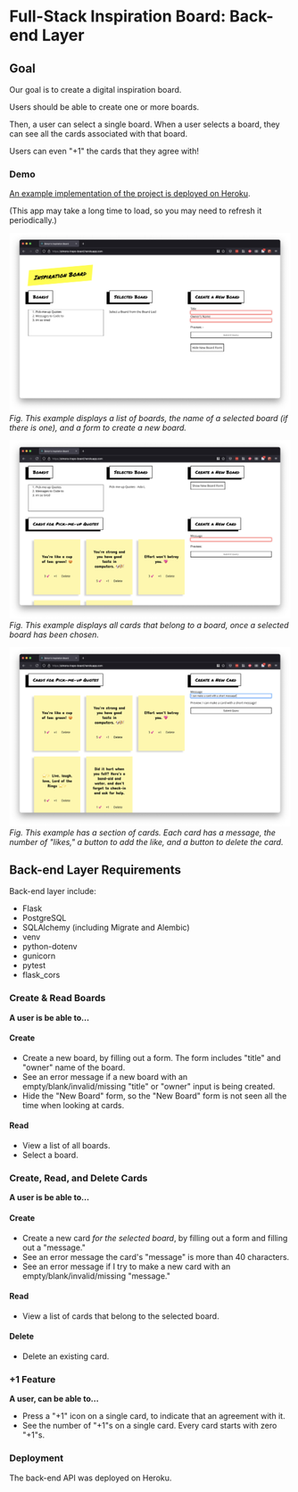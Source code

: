 # Full-Stack Inspiration Board: Back-end Layer

## Goal
Our goal is to create a digital inspiration board.

Users should be able to create one or more boards.

Then, a user can select a single board. When a user selects a board, they can see all the cards associated with that board.

Users can even "+1" the cards that they agree with!

### Demo

[An example implementation of the project is deployed on Heroku](https://team-euphoria-front-end.herokuapp.com/). 

(This app may take a long time to load, so you may need to refresh it periodically.)

![A web app titled "Inspiration Board," with three columns titled "Boards," "Selected Board," and "Create a New Board."](./assets/new_board_highlight.png)  
_Fig. This example displays a list of boards, the name of a selected board (if there is one), and a form to create a new board._

![A web app with five sections titled "Boards," "Selected Board," "Create a New Board," "Cards for Pick-Me-Up Quotes," and "Create a New Card"](./assets/new_card_highlight.png)  
_Fig. This example displays all cards that belong to a board, once a selected board has been chosen._

![Two sections titled "Cards for Pick-Me-Up Quotes" and "Create a New Card." There is a section of cards, featuring messages.](./assets/card_list_highlight.png)  
_Fig. This example has a section of cards. Each card has a message, the number of "likes," a button to add the like, and a button to delete the card._

## Back-end Layer Requirements

Back-end layer include:

- Flask
- PostgreSQL
- SQLAlchemy (including Migrate and Alembic)
- venv
- python-dotenv
- gunicorn
- pytest
- flask_cors

### Create & Read Boards

**A user is be able to...**

#### Create

- Create a new board, by filling out a form. The form includes "title" and "owner" name of the board.
- See an error message if a new board with an empty/blank/invalid/missing "title" or "owner" input is being created.
- Hide the "New Board" form, so the "New Board" form  is not seen all the time when looking at cards.

#### Read

- View a list of all boards.
- Select a board.

### Create, Read, and Delete Cards

**A user is be able to...**

#### Create

- Create a new card _for the selected board_, by filling out a form and filling out a "message."
- See an error message  the card's "message" is  more than 40 characters.
- See an error message if I try to make a new card with an empty/blank/invalid/missing "message."

#### Read

- View a list of cards that belong to the selected board.

#### Delete

- Delete an existing card.

### +1 Feature

**A user, can be able to...**

- Press a "+1" icon on a single card, to indicate that an agreement with it.
- See the number of "+1"s on a single card. Every card starts with zero "+1"s.

### Deployment

The back-end API was deployed on Heroku.
